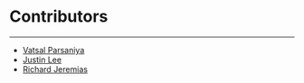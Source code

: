 # Contributors
---

* [Vatsal Parsaniya](https://github.com/Vatsalparsaniya)
* [Justin Lee](https://github.com/Jstnlee1997)
* [Richard Jeremias](https://github.com/rijema)